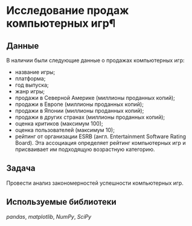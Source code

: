 # Исследование продаж компьютерных игр¶

## Данные

В наличии были следующие данные о продажах компьютерных игр:

- название игры;
- платформа;
- год выпуска;
- жанр игры;
- продажи в Северной Америке (миллионы проданных копий);
- продажи в Европе (миллионы проданных копий);
- продажи в Японии (миллионы проданных копий);
- продажи в других странах (миллионы проданных копий);
- оценка критиков (максимум 100);
- оценка пользователей (максимум 10);
- рейтинг от организации ESRB (англ. Entertainment Software Rating Board). Эта ассоциация определяет рейтинг компьютерных игр и присваивает им подходящую возрастную категорию.

## Задача

Провести анализ закономерностей успешности компьютерных игр.

## Используемые библиотеки

*pandas*, *matplotlib*, *NumPy*, *SciPy*
